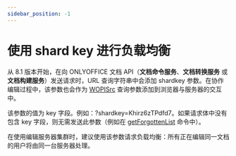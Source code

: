 ```yaml
---
sidebar_position: -1
---
```


# 使用 shard key 进行负载均衡

从 8.1 版本开始，在向 ONLYOFFICE 文档 API（**文档命令服务**、**文档转换服务** 或 **文档构建服务**）发送请求时，URL 查询字符串中会添加 shardkey 参数。在协作编辑过程中，该参数也会作为 [WOPISrc](../../using-wopi/key-concepts.md#wopisrc) 查询参数添加到浏览器与服务器的交互中。

该参数的值为 key 字段。例如：?shardkey=Khirz6zTPdfd7。如果请求体中没有包含 key 字段，则无需发送此参数（例如在 [getForgottenList](../../additional-api/command-service/getforgottenlist.md) 命令中）。

在使用编辑服务器集群时，建议使用该参数请求负载均衡：所有正在编辑同一文档的用户将由同一台服务器处理。